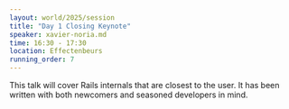 ```yaml
---
layout: world/2025/session
title: "Day 1 Closing Keynote"
speaker: xavier-noria.md
time: 16:30 - 17:30
location: Effectenbeurs
running_order: 7
---
```


This talk will cover Rails internals that are closest to the user. It has been written with both newcomers and seasoned developers in mind.
